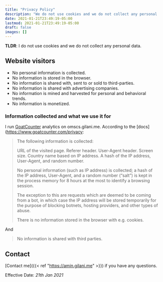 ```yaml
---
title: "Privacy Policy"
description: "We do not use cookies and we do not collect any personal data."
date: 2021-01-21T23:49:19-05:00
lastmod: 2021-01-21T23:49:19-05:00
draft: false
images: []
---
```


__TLDR__: I do not use cookies and we do not collect any personal data.

## Website visitors

- No personal information is collected.
- No information is stored in the browser.
- No information is shared with, sent to or sold to third-parties.
- No information is shared with advertising companies.
- No information is mined and harvested for personal and behavioral trends.
- No information is monetized.

### Information collected and what we use it for

I run [GoatCounter](https://www.goatcounter.com/) analytics on omscs.gilani.me. According to the [docs](https://www.goatcounter.com/privacy:


>The following information is collected:
>
>    URL of the visited page.
>    Referer header.
>    User-Agent header.
>    Screen size.
>    Country name based on IP address.
>    A hash of the IP address, User-Agent, and random number.
>
>No personal information (such as IP address) is collected; a hash of the IP address, User-Agent, and a random number (“salt”) is kept in the process memory for 8 hours at the most to identify a browsing session.
>
>The exception to this are requests which are deemed to be coming from a bot, in which case the IP address will be stored temporarily for the purpose of blocking botnets, hosting providers, and other types of abuse.
>
>There is no information stored in the browser with e.g. cookies.

And

> No information is shared with third parties.

## Contact

[Contact me]({{< ref "https://amin.gilani.me" >}}) if you have any questions.

Effective Date: _21th Jan 2021_
